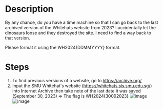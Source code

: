 # Description
By any chance, do you have a time machine so that I can go back to the last archived version of the Whitehats website from 2023? I accidentally let the dinosaurs loose and they destroyed the site. I need to find a way back to that version.

Please format it using the WH2024{DDMMYYYY} format.

# Steps
1. To find previous versions of a website, go to https://archive.org/
2. Input the SMU Whitehat's website (https://whitehats.sis.smu.edu.sg/) into Internet Archive then take note of the last date it was saved (September 30, 2023) => The flag is WH2024{30092023}
  ![image](https://github.com/PhoebeY05/SMU-Whitehacks-Writeups/assets/115935747/39590eba-f5b7-4f32-9cd1-b1ff8cc53794)
  ![image](https://github.com/PhoebeY05/SMU-Whitehacks-Writeups/assets/115935747/439f6e35-8625-4dfc-973e-7671d4ce4307)
